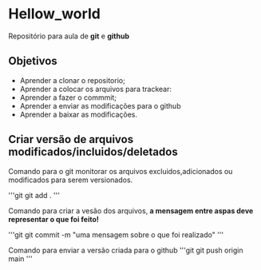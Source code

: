 # Hellow_world
Repositório para aula de **git** e **github**

## Objetivos

* Aprender a clonar o repositorio; 
* Aprender a colocar os arquivos para trackear:
* Aprender a fazer o commmit;
* Aprender a enviar as modificações para o github
* Aprender a baixar as modificações. 

## Criar versão de arquivos modificados/incluidos/deletados

Comando para o git monitorar os arquivos excluidos,adicionados ou modificados para serem versionados.

'''git
git add .
'''

Comando para criar a vesão dos arquivos, **a mensagem entre aspas deve representar o que foi feito!**

'''git
git commit -m "uma mensagem sobre o que foi realizado"
'''

Comando para enviar a versão criada para o github
'''git
git push origin main
'''